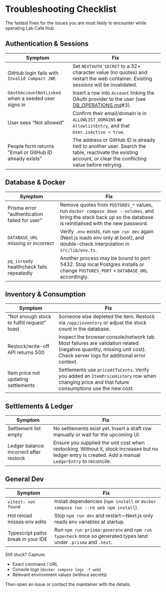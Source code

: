 # Troubleshooting Checklist

The fastest fixes for the issues you are most likely to encounter while operating Lab Cafe Hub.

## Authentication & Sessions

| Symptom | Fix |
| --- | --- |
| GitHub login fails with `Invalid Compact JWE` | Set `NEXTAUTH_SECRET` to a 32+ character value (no quotes) and restart the web container. Existing sessions will be invalidated. |
| `OAuthAccountNotLinked` when a seeded user signs in | Insert a row into `Account` linking the OAuth provider to the user (see [DB_OPERATIONS.md](./DB_OPERATIONS.md)#3). |
| User sees “Not allowed” | Confirm their email/domain is in `ALLOWLIST_DOMAINS` **or** `AllowlistEntry`, and that `User.isActive = true`. |
| People form returns "Email or GitHub ID already exists" | The address or GitHub ID is already tied to another user. Search the table, reactivate the existing account, or clear the conflicting value before retrying. |

## Database & Docker

| Symptom | Fix |
| --- | --- |
| Prisma error “authentication failed for user” | Remove quotes from `POSTGRES_*` values, run `docker compose down --volumes`, and bring the stack back up so the database is reinitialised with the new password. |
| `DATABASE_URL` missing or incorrect | Verify `.env` exists, run `npm run dev` again (Next.js loads env only at boot), and double-check interpolation in `src/lib/env.ts`. |
| `pg_isready` healthcheck fails repeatedly | Another process may be bound to port 5432. Stop local Postgres installs or change `POSTGRES_PORT` + `DATABASE_URL` accordingly. |

## Inventory & Consumption

| Symptom | Fix |
| --- | --- |
| “Not enough stock to fulfill request” toast | Someone else depleted the item. Restock via `/app/inventory` or adjust the stock count in the database. |
| Restock/write-off API returns 500 | Inspect the browser console/network tab. Most failures are validation related (negative quantity, missing unit cost). Check server logs for additional error context. |
| Item price not updating settlements | Settlements use `priceAtTxCents`. Verify you added an `ItemPriceHistory` row when changing price and that future consumptions use the new cost. |

## Settlements & Ledger

| Symptom | Fix |
| --- | --- |
| Settlement list empty | No settlements exist yet. Insert a draft row manually or wait for the upcoming UI. |
| Ledger balance incorrect after restock | Ensure you supplied the unit cost when restocking. Without it, stock increases but no ledger entry is created. Add a manual `LedgerEntry` to reconcile. |

## General Dev

| Symptom | Fix |
| --- | --- |
| `vitest: not found` | Install dependencies (`npm install` or `docker compose run --rm web npm install`). |
| Hot reload misses env edits | Stop `npm run dev` and restart—Next.js only reads env variables at startup. |
| Typescript paths break in your IDE | Run `npm run prisma:generate` and `npm run typecheck` once so generated types land under `.prisma` and `.next`. |

Still stuck? Capture:
- Exact command / URL
- Console logs (`docker compose logs -f web`)
- Relevant environment values (without secrets)

Then open an issue or contact the maintainer with the details.
